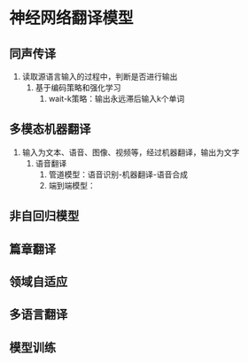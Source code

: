 # 神经网络翻译模型

## 同声传译

1. 读取源语言输入的过程中，判断是否进行输出
   1. 基于编码策略和强化学习
      1. wait-k策略：输出永远滞后输入k个单词

## 多模态机器翻译

1. 输入为文本、语音、图像、视频等，经过机器翻译，输出为文字
   1. 语音翻译
      1. 管道模型：语音识别-机器翻译-语音合成
      2. 端到端模型：

## 非自回归模型

## 篇章翻译

## 领域自适应

## 多语言翻译

## 模型训练
